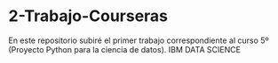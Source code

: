 # 2-Trabajo-Courseras
En este repositorio subiré el primer trabajo correspondiente al curso 5º (Proyecto Python para la ciencia de datos). IBM DATA SCIENCE
